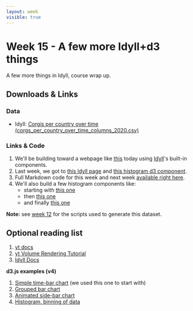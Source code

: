 ```yaml
---
layout: week
visible: true
---
```


# Week 15 - A few more Idyll+d3 things

A few more things in Idyll, course wrap up.


## Downloads & Links

### Data

 * Idyll: <a href="corg/corgs_per_country_over_time_columns_2020.csv" download>Corgis per country over time (corgs_per_country_over_time_columns_2020.csv)</a>
 
### Links & Code

 1. We'll be building toward a webpage like [this](https://jnaiman.github.io/) today using [Idyll](https://idyll-lang.org/)'s built-in components.
 1. Last week, we got to [this Idyll page](../week14/index.idyll) and [this histogram d3 component](../week14/histogram-custom-d3-component.js).
 1. Full Markdown code for this week and next week [available right here](https://github.com/UIUC-iSchool-DataViz/spring2020/blob/master/week15/corg/index.idyll).
 1. We'll also build a few histogram components like:
    * starting with [this one](https://github.com/UIUC-iSchool-DataViz/spring2020/blob/master/week14/corg/histogram-custom-d3-component.js)
    * then [this one](https://github.com/UIUC-iSchool-DataViz/spring2020/blob/master/week14/corg/histogram-button-custom-d3-component.js)
    * and finally [this one](https://github.com/UIUC-iSchool-DataViz/spring2020/blob/master/week14/corg/histogram-button-slider-custom-d3-component.js)
	
 <!-- Where we got to in class this week: -->
 <!--   * [This index.idyll](index.idyll) file -->
 <!--  * [This histogram component](histogram-custom-d3-component.js) -->
	
**Note:** see [week 12](../week12/) for the scripts used to generate this dataset.


## Optional reading list

 1. <a href="https://yt-project.org/">yt docs</a> 
 1. <a href="https://yt-project.org/doc/visualizing/volume_rendering.html">yt Volume Rendering Tutorial</a> 
 1. <a href="https://idyll-lang.org/docs"> Idyll Docs</a>
 
**d3.js examples (v4)**
 1. [Simple time-bar chart](https://bl.ocks.org/vikkya/75bda04cd0c00e49cbda6cfee8d97aba) (we used this one to start with)
 1. [Grouped bar chart](https://observablehq.com/@d3/grouped-bar-chart)
 1. [Animated side-bar chart](https://observablehq.com/@d3/bar-chart-race)
 1. [Histogram, binning of data](https://www.d3-graph-gallery.com/graph/histogram_basic.html)
